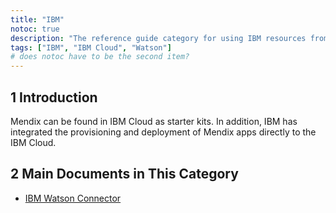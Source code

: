 ```yaml
---
title: "IBM"
notoc: true
description: "The reference guide category for using IBM resources from Mendix."
tags: ["IBM", "IBM Cloud", "Watson"]
# does notoc have to be the second item?
---
```


## 1 Introduction

Mendix can be found in IBM Cloud as starter kits. In addition, IBM has integrated the provisioning and deployment of Mendix apps directly to the IBM Cloud.

## 2 Main Documents in This Category

* [IBM Watson Connector](ibm-watson-connector)

